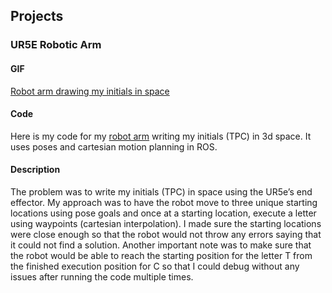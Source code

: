 ## Projects

### UR5E Robotic Arm

#### GIF
[Robot arm drawing my initials in space](https://github.com/Quasician/porfolioSite/blob/gh-pages/midterm.gif)

#### Code
Here is my code for my [robot arm](https://gitlab.oit.duke.edu/tpc14/tpc14_rosintro/-/blob/main/ur5e_robot/scripts/planning.py) writing my initials (TPC) in 3d space.
It uses poses and cartesian motion planning in ROS.

#### Description
The problem was to write my initials (TPC) in space using the UR5e’s end effector. My approach was to have the robot move to three unique starting locations using pose goals and once at a starting location, execute a letter using waypoints (cartesian interpolation). I made sure the starting locations were close enough so that the robot would not throw any errors saying that it could not find a solution. Another important note was to make sure that the robot would be able to reach the starting position for the letter T from the finished execution position for C so that I could debug without any issues after running the code multiple times.

<!-- 
Whenever you commit to this repository, GitHub Pages will run [Jekyll](https://jekyllrb.com/) to rebuild the pages in your site, from the content in your Markdown files.

### Markdown

Markdown is a lightweight and easy-to-use syntax for styling your writing. It includes conventions for

```markdown
Syntax highlighted code block

# Header 1
## Header 2
### Header 3

- Bulleted
- List

1. Numbered
2. List

**Bold** and _Italic_ and `Code` text

[Link](url) and ![Image](src)
```

For more details see [GitHub Flavored Markdown](https://guides.github.com/features/mastering-markdown/).

### Jekyll Themes

Your Pages site will use the layout and styles from the Jekyll theme you have selected in your [repository settings](https://github.com/Quasician/porfolioSite/settings/pages). The name of this theme is saved in the Jekyll `_config.yml` configuration file.

### Support or Contact

Having trouble with Pages? Check out our [documentation](https://docs.github.com/categories/github-pages-basics/) or [contact support](https://support.github.com/contact) and we’ll help you sort it out. -->
